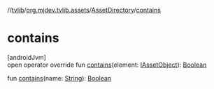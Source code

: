 //[tvlib](../../../index.md)/[org.mjdev.tvlib.assets](../index.md)/[AssetDirectory](index.md)/[contains](contains.md)

# contains

[androidJvm]\
open operator override fun [contains](contains.md)(element: [IAssetObject](../-i-asset-object/index.md)): [Boolean](https://kotlinlang.org/api/latest/jvm/stdlib/kotlin/-boolean/index.html)

fun [contains](contains.md)(name: [String](https://kotlinlang.org/api/latest/jvm/stdlib/kotlin/-string/index.html)): [Boolean](https://kotlinlang.org/api/latest/jvm/stdlib/kotlin/-boolean/index.html)
